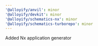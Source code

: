 ```yaml
---
'@alloyify/anvil': minor
'@alloyify/devkit': minor
'@alloyify/schematics-nx': minor
'@alloyify/schematics-turborepo': minor
---
```


Added Nx application generator
